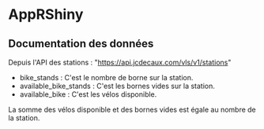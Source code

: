 # AppRShiny

## Documentation des données ##

Depuis l'API des stations : "https://api.jcdecaux.com/vls/v1/stations"
  - bike_stands : C'est le nombre de borne sur la station.
  - available_bike_stands : C'est les bornes vides sur la station.
  - available_bike : C'est les vélos disponible.
  
  La somme des vélos disponible et des bornes vides est égale au nombre de la station.
